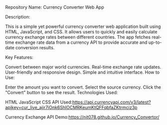 Repository Name: Currency Converter Web App

Description:

This is a simple yet powerful currency converter web application built using HTML, JavaScript, and CSS. It allows users to quickly and easily calculate currency exchange rates between different countries. The app fetches real-time exchange rate data from a currency API to provide accurate and up-to-date conversion results.

Key Features:

Convert between major world currencies.
Real-time exchange rate updates.
User-friendly and responsive design.
Simple and intuitive interface.
How to Use:

Enter the amount you want to convert.
Select the source currency.
Click the "Convert" button to see the result.
Technologies Used:

HTML
JavaScript
CSS
API Used:https://api.currencyapi.com/v3/latest?apikey=cur_live_ajir7iOnk6ShlOCMRKeumKtQFFqbfaZKtrmciz3p

Currency Exchange API
Demo:https://nit078.github.io/Currency_Convertor/
